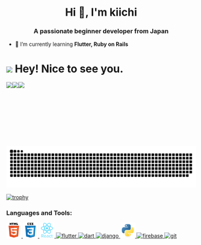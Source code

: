 <h1 align="center">Hi 👋, I'm kiichi</h1>
<h3 align="center">A passionate beginner developer from Japan</h3>

- 🌱 I’m currently learning **Flutter, Ruby on Rails**

<h1><img src="https://emojis.slackmojis.com/emojis/images/1531849430/4246/blob-sunglasses.gif?1531849430" width="30"/> Hey! Nice to see you.</h1>
<a href="https://github.com/kiichi7580">
  <img align="left" height="170px" src="https://github-readme-stats.vercel.app/api?username=kiichi7580&count_private=true&show_icons=true&theme=dark" />
</a>
<a href="https://github.com/kiichi7580">
  <img align="left" height="170px" src="https://github-readme-stats.vercel.app/api/top-langs/?username=kiichi7580&layout=compact&theme=dark" />
</a>

![](https://github-profile-summary-cards.vercel.app/api/cards/profile-details?username=kiichi7580&theme=vue)

![](https://raw.githubusercontent.com/kiichi7580/kiichi7580/output/github-contribution-grid-snake.svg)

[![trophy](https://github-profile-trophy.vercel.app/?username=kiichi7580)](https://github.com/kiichi7580/github-profile-trophy)
<h3 align="left">Languages and Tools:</h3>
<p align="left"> 
  <a href="https://www.w3.org/html/" target="_blank" rel="noreferrer"> <img src="https://raw.githubusercontent.com/devicons/devicon/master/icons/html5/html5-original-wordmark.svg" alt="html5" width="40" height="40"/> </a>
  <a href="https://www.w3schools.com/css/" target="_blank" rel="noreferrer"> <img src="https://raw.githubusercontent.com/devicons/devicon/master/icons/css3/css3-original-wordmark.svg" alt="css3" width="40" height="40"/> </a>
  <a href="https://ja.react.dev/" target="_blank" rel="noreferrer"> <img src="https://raw.githubusercontent.com/devicons/devicon/master/icons/react/react-original-wordmark.svg" alt="react" width="40" height="40"/> </a>
  <a href="https://flutter.dev" target="_blank" rel="noreferrer"> <img src="https://www.vectorlogo.zone/logos/flutterio/flutterio-icon.svg" alt="flutter" width="40" height="40"/> </a>
  <a href="https://dart.dev" target="_blank" rel="noreferrer"> <img src="https://www.vectorlogo.zone/logos/dartlang/dartlang-icon.svg" alt="dart" width="40" height="40"/> </a>
  <a href="https://www.djangoproject.com/" target="_blank" rel="noreferrer"> <img src="https://cdn.worldvectorlogo.com/logos/django.svg" alt="django" width="40" height="40"/> </a>
  <a href="https://www.python.org" target="_blank" rel="noreferrer"> <img src="https://raw.githubusercontent.com/devicons/devicon/master/icons/python/python-original.svg" alt="python" width="40" height="40"/> </a>
  <a href="https://firebase.google.com/" target="_blank" rel="noreferrer"> <img src="https://www.vectorlogo.zone/logos/firebase/firebase-icon.svg" alt="firebase" width="40" height="40"/> </a>
  <a href="https://git-scm.com/" target="_blank" rel="noreferrer"> <img src="https://www.vectorlogo.zone/logos/git-scm/git-scm-icon.svg" alt="git" width="40" height="40"/> </a>
</p>
